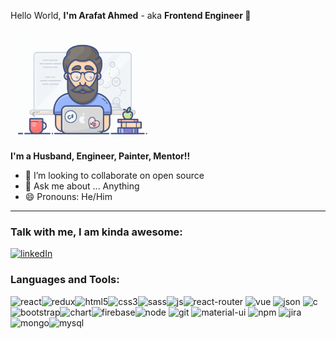 Hello World, **I'm Arafat Ahmed** - aka **Frontend Engineer 👋**

 <img align="center" alt="GIF" src="https://github.com/olla-world/olla-world/blob/main/me.gif?raw=true" width="230" height="180" />

 
**I'm a Husband, Engineer, Painter, Mentor!!** 
- 👯 I’m looking to collaborate on open source
- 💬 Ask me about ... Anything
- 😄 Pronouns: He/Him

---

### Talk with me, I am kinda awesome:
[<img alt="linkedIn" src="https://img.shields.io/badge/LinkedIn-0077B5?style=for-the-badge&logo=linkedin&logoColor=white"/>][linkedin]

### Languages and Tools:
<img align="left" alt="react" src="https://img.shields.io/badge/React-20232A?style=for-the-badge&logo=react&logoColor=61DAFB"/>
<img align="left" alt="redux" src="https://img.shields.io/badge/Redux-593D88?style=for-the-badge&logo=redux&logoColor=white"/>
<img alt="react-router" src="https://img.shields.io/badge/React_Router-CA4245?style=for-the-badge&logo=react-router&logoColor=white"/>
<img alt="vue" src="https://img.shields.io/badge/Vue.js-35495E?style=for-the-badge&logo=vuedotjs&logoColor=4FC08D"/>
<img align="left" alt="html5" src="https://img.shields.io/badge/HTML5-E34F26?style=for-the-badge&logo=html5&logoColor=white" />
<img align="left" alt="css3" src="https://img.shields.io/badge/CSS3-1572B6?style=for-the-badge&logo=css3&logoColor=white" />
<img align="left" alt="sass" src="https://img.shields.io/badge/Sass-CC6699?style=for-the-badge&logo=sass&logoColor=white" />
<img alt="json" src="https://img.shields.io/badge/json-5E5C5C?style=for-the-badge&logo=json&logoColor=white"/>
<img align="left" alt="js" src="https://img.shields.io/badge/JavaScript-F7DF1E?style=for-the-badge&logo=javascript&logoColor=black" />
<img alt="c" src="https://img.shields.io/badge/C-00599C?style=for-the-badge&logo=c&logoColor=white" />
<img alt="node" src="https://img.shields.io/badge/Node.js-339933?style=for-the-badge&logo=nodedotjs&logoColor=white"/>
<img alt="git" src="https://img.shields.io/badge/Git-F05032?style=for-the-badge&logo=git&logoColor=white" />
<img align="left" alt="bootstrap" src="https://img.shields.io/badge/Bootstrap-563D7C?style=for-the-badge&logo=bootstrap&logoColor=white"/>
<img alt="material-ui" src="https://img.shields.io/badge/Material--UI-0081CB?style=for-the-badge&logo=material-ui&logoColor=white"/>
<img align="left" alt="chart" src="https://img.shields.io/badge/Chart.js-FF6384?style=for-the-badge&logo=chartdotjs&logoColor=white"/>
<img alt="npm" src="https://img.shields.io/badge/npm-CB3837?style=for-the-badge&logo=npm&logoColor=white"/>
<img alt="jira" src="https://img.shields.io/badge/Jira-0052CC?style=for-the-badge&logo=Jira&logoColor=white"/>
<img align="left" alt="firebase" src="https://img.shields.io/badge/firebase-ffca28?style=for-the-badge&logo=firebase&logoColor=black"/>
<img align="left" alt="mongo" src="https://img.shields.io/badge/MongoDB-4EA94B?style=for-the-badge&logo=mongodb&logoColor=white"/>
<img alt="mysql" src="https://img.shields.io/badge/MySQL-00000F?style=for-the-badge&logo=mysql&logoColor=white"/>

[linkedin]: https://www.linkedin.com/in/arafatahmed/

